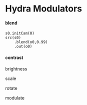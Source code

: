 # Hydra Modulators

#### blend

```
s0.initCam(0)
src(s0)
    .blend(o0,0.99)
    .out(o0)
```

#### contrast

brightness

scale

rotate

modulate
